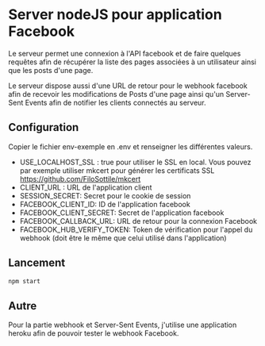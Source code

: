 # Server nodeJS pour application Facebook

Le serveur permet une connexion à l'API facebook et de faire quelques requêtes afin de récupérer la liste des pages associées à un utilisateur ainsi que les posts d'une page.

Le serveur dispose aussi d'une URL de retour pour le webhook facebook afin de recevoir les modifications de Posts d'une page ainsi qu'un Server-Sent Events afin de notifier les clients connectés au serveur.

## Configuration 

Copier le fichier env-exemple en .env et renseigner les différentes valeurs. 

- USE_LOCALHOST_SSL : true pour utiliser le SSL en local. Vous pouvez par exemple utiliser mkcert pour générer les certificats SSL https://github.com/FiloSottile/mkcert
- CLIENT_URL : URL de l'application client
- SESSION_SECRET: Secret pour le cookie de session
- FACEBOOK_CLIENT_ID: ID de l'application facebook
- FACEBOOK_CLIENT_SECRET: Secret de l'application facebook
- FACEBOOK_CALLBACK_URL: URL de retour pour la connexion Facebook
- FACEBOOK_HUB_VERIFY_TOKEN: Token de vérification pour l'appel du webhook (doit être le même que celui utilisé dans l'application)
  

## Lancement 

```js
npm start
```

## Autre

Pour la partie webhook et Server-Sent Events, j'utilise une application heroku afin de pouvoir tester le webhook Facebook. 

